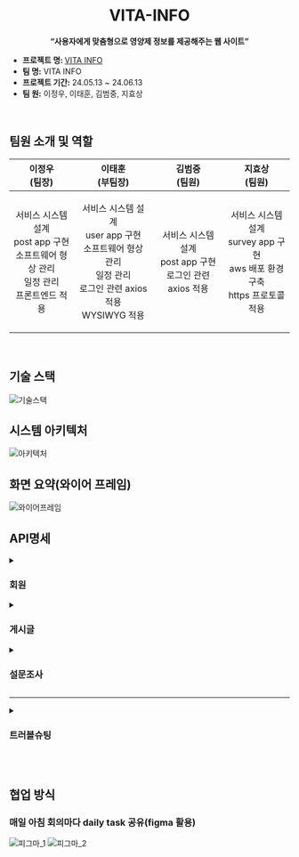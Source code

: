 <div style ="text-align:center">

  # VITA-INFO

</div>



<p align='center'><strong>“사용자에게 맞춤형으로 영양제 정보를 제공해주는 웹 사이트”</strong></p>
</p>
  <ul>
  <li><strong>프로젝트 명: </strong><a href="https://vitainfo.kr"> VITA INFO</a></li>
  <li><strong>팀 명:</strong> VITA INFO</li>
  <li><strong>프로젝트 기간:</strong> 24.05.13 ~ 24.06.13</li>
  <li><strong>팀 원:</strong> 이정우, 이태훈, 김범중, 지효상</li>
</ul>
<br>


## 팀원 소개 및 역할
<table>
<thead>
<tr>
<th>이정우 <br>(팀장)</th>
<th>이태훈 <br>(부팀장)</th>
<th>김범중 <br>(팀원)</th>
<th>지효상 <br>(팀원)</th>
</tr>
</thead>
<tbody>
<tr>
  <td>
    <p align="center">
      서비스 시스템 설계<br>
      post app 구현<br>
      소프트웨어 형상 관리<br>
      일정 관리 <br>
      프론트엔드 적용
    </p>
  </td>
    <td>
    <p align="center">
      서비스 시스템 설계<br>
      user app 구현<br>
      소프트웨어 형상 관리<br>
      일정 관리 <br>
      로그인 관련 axios 적용<br>
      WYSIWYG 적용
    </p>
  </td>
  
  <td>
    <p align="center">
      서비스 시스템 설계<br>
      post app 구현<br>
      로그인 관련 axios 적용
    </p>
  </td>
  
  <td>
    <p align="center">
   서비스 시스템 설계<br>
  survey app 구현<br>
  aws 배포 환경 구축<br>
  https 프로토콜 적용
    </p>
  </td>
</tr>
</tbody>
</table>

<br>

## 기술 스택
![기술스택](https://github.com/JWTONE/VITA-INFO/assets/159910835/30ce8301-35dc-45f7-a969-779d71485ce2)


## 시스템 아키텍처
![아키텍처](https://github.com/JWTONE/VITA-INFO/assets/159910835/f4047c1c-a83b-4d56-8933-542baa9e7aa5)


## 화면 요약(와이어 프레임)
![와이어프레임](https://github.com/JWTONE/VITA-INFO/assets/159910835/04fa97b7-1c8f-4561-a062-d29408c157f0)

## API명세 

<details>
  
<summary>
  
  ### 회원
  
</summary>

- **회원가입**
  - HTTP Method: POST
  - API Path: `/api/account/`
  - Request:
    ```json
    {
        "username": "string",
        "password": "string",
        "confirm_password": "string",
        "email": "email",
        "name": "string",
        "nickname": "string",
        "date_of_birth": "date",
        "gender": "string",
        "subscription": "boolean"
    }
    ```
  - Response:
    
    &emsp;&emsp; 성공, 200

    &emsp;&emsp; 실패, 400 



- **로그인**
  - HTTP Method: POST
  - API Path: `/api/account/login`
  - Request:
    ```json
    {
        "username": "string",
        "password": "string",
    }
    ```
  - Response:
    
    &emsp;&emsp; 성공, 200

    &emsp;&emsp; 실패, 400 


- **토큰 Refresh**
  - HTTP Method: POST
  - API Path: `/api/account/refresh`
  - Request:
    ```json
    {
        "refresh" : "string"
    }
    ```
  - Response:
    
    &emsp;&emsp; 성공, 200

    &emsp;&emsp; 실패, 401


- **로그아웃**
  - HTTP Method: POST
  - API Path: `/api/account/logout`
  - Request:
    ```json
    {
        "refresh" : "string"
    }
    ```
  - Response:
    
    &emsp;&emsp; 성공, 200

    &emsp;&emsp; 실패, 400 


- **회원탈퇴**
  - HTTP Method: DELETE
  - API Path: `/api/account/`
  - Request:
    ```json
    {
        "password": "string",
    }
    ```
  - Response:
    
    &emsp;&emsp; 성공, 200

    &emsp;&emsp; 실패, 400 


- **회원정보 수정**
  - HTTP Method: PUT
  - API Path: `/api/account/<str:username>`
  - Request:
    ```json
    {
        "email": "email",
        "date_of_birth": "date",
        "gender": "string",
        "subscription": "boolean"
    }
    ```
  - Response:
    
    &emsp;&emsp; 성공, 200

    &emsp;&emsp; 실패, 400 


- **비밀번호 수정**
  - HTTP Method: PUT
  - API Path: `/api/account/<str:username>/password`
  - Request:
    ```json
    {
        "password": "string",
        "confirm_password": "string",
    }
    ```
  - Response:
    
    &emsp;&emsp; 성공, 200

    &emsp;&emsp; 실패, 400 


</details>

<details>
  
<summary>
  
  ### 게시글
  
</summary>

- **게시글 작성**
  - HTTP Method: POST
  - API Path: `/api/post/`
  - Request:
    ```json
    {
        "title":"string",
        "content":"string"
    }
    ```
  - Response:
    
    &emsp;&emsp; 성공, 200

    &emsp;&emsp; 실패, 400 


- **게시글 리스트 조회**
  - HTTP Method: GET
  - API Path: `/api/post/<str:category>`
  - Response:
    
    &emsp;&emsp; 성공, 200

    &emsp;&emsp; 실패, 400 


- **게시글 검색**
  - HTTP Method: GET
  - API Path: `/api/post/search/`
  - Response:
    
    &emsp;&emsp; 성공, 200

    &emsp;&emsp; 실패, 400 


- **게시글 상세 조회**
  - HTTP Method: GET
  - API Path: `/api/post/<int:post_pk>`
  - Response:
    
    &emsp;&emsp; 성공, 200

    &emsp;&emsp; 실패, 400 


- **게시글 수정**
  - HTTP Method: PUT
  - API Path: `/api/post/<int:post_pk>`
  - Request:
    ```json
    {
        "title":"string",
        "content":"string"
    }
    ```
  - Response:
    
    &emsp;&emsp; 성공, 200

    &emsp;&emsp; 실패, 400 


- **게시글 삭제**
  - HTTP Method: DELETE
  - API Path: `/api/post/<int:post_pk>`
  - Response:
    
    &emsp;&emsp; 성공, 200

    &emsp;&emsp; 실패, 400 


- **게시글 좋아요**
  - HTTP Method: POST
  - API Path: `/api/post/<int:post_pk>`
  - Response:
    
    &emsp;&emsp; 성공, 200

    &emsp;&emsp; 실패, 400 


- **댓글 작성**
  - HTTP Method: POST
  - API Path: `/api/post/<int:post_pk>/comment/`
  - Request:
    ```json
    {
        "content":"string"
    }
    ```
  - Response:
    
    &emsp;&emsp; 성공, 200

    &emsp;&emsp; 실패, 400 


- **대댓글 작성**
  - HTTP Method: POST
  - API Path: `/api/post/<int:post_pk>/comment/<int:comment_pk>`
  - Request:
    ```json
    {
        "title":"string",
        "content":"string"
    }
    ```
  - Response:
    
    &emsp;&emsp; 성공, 200

    &emsp;&emsp; 실패, 400 


- **댓글 조회**
  - HTTP Method: GET
  - API Path: `/api/post/<int:post_pk>/comment/`
  - Response:
    
    &emsp;&emsp; 성공, 200

    &emsp;&emsp; 실패, 400 


- **댓글 수정**
  - HTTP Method: PUT
  - API Path: `/api/post/comment/<int:comment_pk>`
  - Request:
    ```json
    {
        "title":"string",
        "content":"string"
    }
    ```
  - Response:
    
    &emsp;&emsp; 성공, 200

    &emsp;&emsp; 실패, 400 


- **댓글 좋아요**
  - HTTP Method: POST
  - API Path: `/api/post/comment/<int:comment_pk>`
  - Response:
    
    &emsp;&emsp; 성공, 200

    &emsp;&emsp; 실패, 400 


- **인기 검색어 순위**
  - HTTP Method: GET
  - API Path: `/api/post/ranking/`
  - Response:
    
    &emsp;&emsp; 성공, 200

    &emsp;&emsp; 실패, 400 

  - 
</details>

<details>
  
<summary>
  
  ### 설문조사
  
</summary>

- **설문 보내기**
  - HTTP Method: POST
  - API Path: `/api/survey/`
  - Request:
    ```json
    {
        "name":"string",
        "gender":"string",
        "age":"integer",
        "height":"integer",
        "weight":"integer",
        "current_medications_or_supplements":"string",
        "allergies":"string",
        "exercise_frequency_per_week":"string",
        "average_sleep_hours_per_day":"string",
        "smoking_status":"string",
        "alcohol_consumption":"string",
        "average_meals_per_day":"string",
        "main_foods" : "string",
        "snacks" : "string",
        "health_goals": "string",
        "interested_supplements" : "string",
        "specific_health_issues_to_improve" : "string"
    }
    ```
  - Response:
    
    &emsp;&emsp; 성공, 200

    &emsp;&emsp; 실패, 400 


- **로딩페이지**
  - HTTP Method: GET
  - API Path: `/api/survey/loading/`
  - Response:
    
    &emsp;&emsp; 성공, 200

    &emsp;&emsp; 실패, 400 


- **설문조사 결과 불러오기**
  - HTTP Method: GET
  - API Path: `/api/survey/`
  - Response:
    
    &emsp;&emsp; 성공, 200

    &emsp;&emsp; 실패, 400 


</details>


<hr>

<details>

<summary>

  ### 트러블슈팅

</summary>

<details>

  <summary>
    
  ### ChatGPT 결과 정형화 되지 않은 문제
  
  </summary>
 
  
  #### 문제

  설문조사 결과를 화면에 출력시켜주고 데이터베이스에 저장 해야 하는데 답변의 형식이 매번 다르게 출력되어 작동하지 않는 문제 발생

  #### 해결

  정형화된 답변 틀을 제공해주고, 이 데이터들을 쉽게 다루기 위해서 python dictionary 형식으로 출력 해주도록  쿼리문을 변경했습니다.

</details>

  <details>

  <summary>
    
  ### ChatGPT 가 말도 안되는 결과를 출력
  
</summary>
  
  #### 문제

  설문 내용에 대한 답변에, 아마씨를  ‘아마겟돈’으로 잘못 알려주는 현상 발생 

  #### 해결

  다 방면으로 노력해봤지만, 이미 학습한 내용은 바꿔주기가 어려워서 GPT4.0Turbo로 모델로 변경 적용 해보니, 아마씨도 정상적으로 출력함

</details>

<details>

<summary>
    
  ### Axios interceptor 작동 안함
  
</summary>
  
  #### 문제

  로그인후 request 보냈을  access token이 안불러와지는 문제가 발생

  #### 해결

  로직에는 문제가 없었지만, base를 상속받는 template에서 axios 관련 cdn을 다시 불러와 서 충돌이 발생, 템플릿에서 cdn을 제외 하니 interceptor정상 작동

</details>

<details>

<summary>
  
  ### 댓글 출력 문제

</summary>


  #### 문제

  댓글 작성 시 대댓글들이 부모 댓글 및으로 상속 되지 않고 pk 순서 대로 출력 되는 문제 발생

  #### 해결

  시리얼라이저에 is_reply라는 필드를 추가해서 is_reply일 경우에 replies라는 새로운 array를 만들어서 담도록 로직 구성

 </details>

<details>

<summary>
    
  ### 댓글 중복 출력 문제
  
</summary>

  #### 문제

  replies에 담긴 댓글들이 화면에 중복 출력되는 문제발생

  #### 해결

  게시글 상세 serializer에 get_comments 함수로 is_reply가 아닌 코멘트만 필터해서 불러오도록 로직 변경

</details>

<details>

<summary>
  
  ### 로그인 관련 트러블슈팅
  
</summary>

  #### 문제

  토큰 로그인 방식은 세션 로그인 방식에서 쓰던 request.user.is_authenticated 사용 불가능

  #### 해결

  직접적으로 html에 로그인을 했다는 사실을 전달해줘야함. 로그인 할 때 username도 같이 받아서 local storage에 저장 후 localstorage에 username이 존재여부에 따라 로그인 여부를 확인 함

</details>

<details>

<summary>
  
  ### 개발용 설정파일과 배포용 설정파일의 차이(settings.py)
  
</summary>

  #### 문제

설정 파일 중 settings.py에 들어가는 소스코드가 개발용과 실제 배포용에서는 차이가 발생함

#### 해결

- 개발용
    
    Debug = True
    
    Allowed_Hosts = [ ]
    
- 배포용
    
    Debug = False
    
    Allowed_Hosts = [ “x.x.x.x”, “127.0.0.1”, “localhost”, ]
</details>

</details>

<br>

<br>

## 협업 방식
### 매일 아침 회의마다 daily task 공유(figma 활용)
![피그마_1](https://github.com/JWTONE/VITA-INFO/assets/159910835/f19a0f99-defe-457a-9601-c28d4ff6fdd5)
![피그마_2](https://github.com/JWTONE/VITA-INFO/assets/159910835/728e3e29-d78a-4960-81c2-d24a7d107556)
